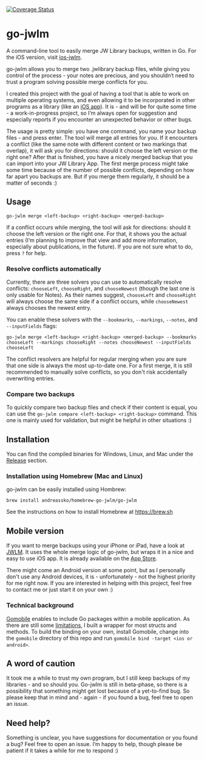 [![Coverage
Status](https://coveralls.io/repos/github/AndreasSko/go-jwlm/badge.svg?branch=master)](https://coveralls.io/github/AndreasSko/go-jwlm?branch=master)

# go-jwlm
A command-line tool to easily merge JW Library backups, written in Go.
For the iOS version, visit [ios-jwlm](https://github.com/AndreasSko/ios-jwlm).

go-jwlm allows you to merge two .jwlibrary backup files, while giving you
control of the process - your notes are precious, and you shouldn‘t need to
trust a program solving possible merge conflicts for you.

I created this project with the goal of having a tool that is able to work on
multiple operating systems, and even allowing it to be incorporated in other
programs as a library (like an [iOS app](https://github.com/AndreasSko/ios-jwlm)). 
It is - and will be for
quite some time - a work-in-progress project, so I‘m always open for suggestion
and especially reports if you encounter an unexpected behavior or other bugs. 

The usage is pretty simple: you have one command, you name your backup files -
and press enter. The tool will merge all entries for you. If it encounters a
conflict (like the same note with different content or two markings that
overlap), it will ask you for directions: should it choose the left version or
the right one? After that is finished, you have a nicely merged backup that you
can import into your JW Library App. The first merge process might take some
time because of the number of possible conflicts, depending on how far apart you
backups are. But if you merge them regularly, it should be a matter of seconds
:) 

## Usage
```shell
go-jwlm merge <left-backup> <right-backup> <merged-backup>
```

If a conflict occurs while merging, the tool will ask for directions: should it
choose the left version or the right one. For that, it shows you the actual
entries (I‘m planning to improve that view and add more information, especially
about publications, in the future). If you are not sure what to do, press `?`
for help. 

### Resolve conflicts automatically
Currently, there are three solvers you can use to automatically resolve
conflicts: `chooseLeft`, `chooseRight`, and `chooseNewest` (though the last one
is only usable for Notes). As their names suggest, `chooseLeft` and
`chooseRight` will always choose the same side if a conflict occurs, while
`chooseNewest` always chooses the newest entry. 

You can enable these solvers with the `--bookmarks`, `--markings`,
`--notes`, and `--inputFields` flags:

```shell
go-jwlm merge <left-backup> <right-backup> <merged-backup> --bookmarks chooseLeft --markings chooseRight --notes chooseNewest --inputFields chooseLeft
```

The conflict resolvers are helpful for regular merging when you are 
sure that one side is always the most up-to-date one. For a first merge, 
it is still recommended to manually solve conflicts, so you don't risk
accidentally overwriting entries.

### Compare two backups
To quickly compare two backup files and check if their content is equal,
you can use the `go-jwlm compare <left-backup> <right-backup>` command. 
This one is mainly used for validation, but might be helpful in other 
situations :)

## Installation 
You can find the compiled binaries for Windows, Linux, and Mac under the
[Release](https://github.com/AndreasSko/go-jwlm/releases) section. 

### Installation using Homebrew (Mac and Linux)
go-jwlm can be easily installed using Hombrew:
```shell
brew install andreassko/homebrew-go-jwlm/go-jwlm
```

See the instructions on how to install Homebrew at https://brew.sh

## Mobile version
If you want to merge backups using your iPhone or iPad, have a look at
[JWLM](https://github.com/AndreasSko/ios-jwlm). It uses the whole merge
logic of go-jwlm, but wraps it in a nice and easy to use iOS app. It is 
already available on the [App Store](https://apps.apple.com/us/app/jwlm-jw-library-merger/id1539780103).

There might come an Android version at some point, but as I personally
don't use any Android devices, it is - unfortunately - not the highest
priority for me right now. If you are interested in helping with this
project, feel free to contact me or just start it on your own :)

### Technical background
[Gomobile](https://github.com/golang/go/wiki/Mobile) enables to 
include Go packages within a mobile application. As there are still some 
[limitations](https://pkg.go.dev/golang.org/x/mobile/cmd/gobind#hdr-Type_restrictions),
I built a wrapper for most structs and methods. To build the binding
on your own, install Gomobile, change into the `gomobile` directory
of this repo and run `gomobile bind -target <ios or android>`. 

## A word of caution 
It took me a while to trust my own program, but I still keep backups of my
libraries - and so should you. Go-jwlm is still in beta-phase, so there is a
possibility that something might get lost because of a yet-to-find bug. So
please keep that in mind and - again - if you found a bug, feel free to open an
issue. 

## Need help?
Something is unclear, you have suggestions for documentation or you found a bug?
Feel free to open an issue. I‘m happy to help, though please be patient if it
takes a while for me to respond :)
